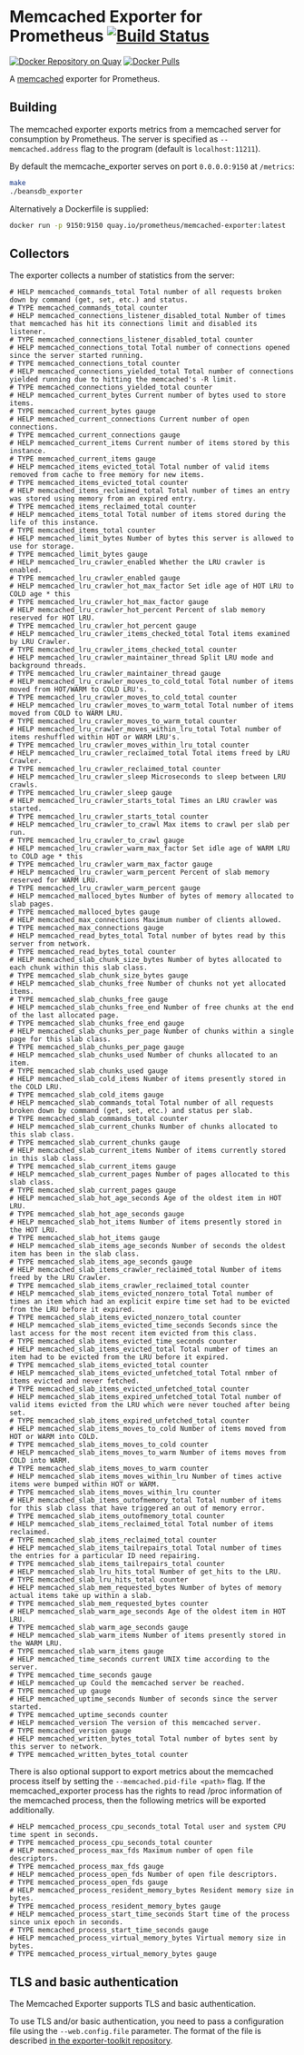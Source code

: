 # Memcached Exporter for Prometheus [![Build Status][buildstatus]][circleci]

[![Docker Repository on Quay](https://quay.io/repository/prometheus/memcached-exporter/status)][quay]
[![Docker Pulls](https://img.shields.io/docker/pulls/prom/memcached-exporter.svg?maxAge=604800)][hub]

A [memcached](https://memcached.org/) exporter for Prometheus.

## Building

The memcached exporter exports metrics from a memcached server for
consumption by Prometheus. The server is specified as `--memcached.address` flag
to the program (default is `localhost:11211`).

By default the memcache_exporter serves on port `0.0.0.0:9150` at `/metrics`:

```sh
make
./beansdb_exporter
```

Alternatively a Dockerfile is supplied:

```sh
docker run -p 9150:9150 quay.io/prometheus/memcached-exporter:latest
```

## Collectors

The exporter collects a number of statistics from the server:

```
# HELP memcached_commands_total Total number of all requests broken down by command (get, set, etc.) and status.
# TYPE memcached_commands_total counter
# HELP memcached_connections_listener_disabled_total Number of times that memcached has hit its connections limit and disabled its listener.
# TYPE memcached_connections_listener_disabled_total counter
# HELP memcached_connections_total Total number of connections opened since the server started running.
# TYPE memcached_connections_total counter
# HELP memcached_connections_yielded_total Total number of connections yielded running due to hitting the memcached's -R limit.
# TYPE memcached_connections_yielded_total counter
# HELP memcached_current_bytes Current number of bytes used to store items.
# TYPE memcached_current_bytes gauge
# HELP memcached_current_connections Current number of open connections.
# TYPE memcached_current_connections gauge
# HELP memcached_current_items Current number of items stored by this instance.
# TYPE memcached_current_items gauge
# HELP memcached_items_evicted_total Total number of valid items removed from cache to free memory for new items.
# TYPE memcached_items_evicted_total counter
# HELP memcached_items_reclaimed_total Total number of times an entry was stored using memory from an expired entry.
# TYPE memcached_items_reclaimed_total counter
# HELP memcached_items_total Total number of items stored during the life of this instance.
# TYPE memcached_items_total counter
# HELP memcached_limit_bytes Number of bytes this server is allowed to use for storage.
# TYPE memcached_limit_bytes gauge
# HELP memcached_lru_crawler_enabled Whether the LRU crawler is enabled.
# TYPE memcached_lru_crawler_enabled gauge
# HELP memcached_lru_crawler_hot_max_factor Set idle age of HOT LRU to COLD age * this
# TYPE memcached_lru_crawler_hot_max_factor gauge
# HELP memcached_lru_crawler_hot_percent Percent of slab memory reserved for HOT LRU.
# TYPE memcached_lru_crawler_hot_percent gauge
# HELP memcached_lru_crawler_items_checked_total Total items examined by LRU Crawler.
# TYPE memcached_lru_crawler_items_checked_total counter
# HELP memcached_lru_crawler_maintainer_thread Split LRU mode and background threads.
# TYPE memcached_lru_crawler_maintainer_thread gauge
# HELP memcached_lru_crawler_moves_to_cold_total Total number of items moved from HOT/WARM to COLD LRU's.
# TYPE memcached_lru_crawler_moves_to_cold_total counter
# HELP memcached_lru_crawler_moves_to_warm_total Total number of items moved from COLD to WARM LRU.
# TYPE memcached_lru_crawler_moves_to_warm_total counter
# HELP memcached_lru_crawler_moves_within_lru_total Total number of items reshuffled within HOT or WARM LRU's.
# TYPE memcached_lru_crawler_moves_within_lru_total counter
# HELP memcached_lru_crawler_reclaimed_total Total items freed by LRU Crawler.
# TYPE memcached_lru_crawler_reclaimed_total counter
# HELP memcached_lru_crawler_sleep Microseconds to sleep between LRU crawls.
# TYPE memcached_lru_crawler_sleep gauge
# HELP memcached_lru_crawler_starts_total Times an LRU crawler was started.
# TYPE memcached_lru_crawler_starts_total counter
# HELP memcached_lru_crawler_to_crawl Max items to crawl per slab per run.
# TYPE memcached_lru_crawler_to_crawl gauge
# HELP memcached_lru_crawler_warm_max_factor Set idle age of WARM LRU to COLD age * this
# TYPE memcached_lru_crawler_warm_max_factor gauge
# HELP memcached_lru_crawler_warm_percent Percent of slab memory reserved for WARM LRU.
# TYPE memcached_lru_crawler_warm_percent gauge
# HELP memcached_malloced_bytes Number of bytes of memory allocated to slab pages.
# TYPE memcached_malloced_bytes gauge
# HELP memcached_max_connections Maximum number of clients allowed.
# TYPE memcached_max_connections gauge
# HELP memcached_read_bytes_total Total number of bytes read by this server from network.
# TYPE memcached_read_bytes_total counter
# HELP memcached_slab_chunk_size_bytes Number of bytes allocated to each chunk within this slab class.
# TYPE memcached_slab_chunk_size_bytes gauge
# HELP memcached_slab_chunks_free Number of chunks not yet allocated items.
# TYPE memcached_slab_chunks_free gauge
# HELP memcached_slab_chunks_free_end Number of free chunks at the end of the last allocated page.
# TYPE memcached_slab_chunks_free_end gauge
# HELP memcached_slab_chunks_per_page Number of chunks within a single page for this slab class.
# TYPE memcached_slab_chunks_per_page gauge
# HELP memcached_slab_chunks_used Number of chunks allocated to an item.
# TYPE memcached_slab_chunks_used gauge
# HELP memcached_slab_cold_items Number of items presently stored in the COLD LRU.
# TYPE memcached_slab_cold_items gauge
# HELP memcached_slab_commands_total Total number of all requests broken down by command (get, set, etc.) and status per slab.
# TYPE memcached_slab_commands_total counter
# HELP memcached_slab_current_chunks Number of chunks allocated to this slab class.
# TYPE memcached_slab_current_chunks gauge
# HELP memcached_slab_current_items Number of items currently stored in this slab class.
# TYPE memcached_slab_current_items gauge
# HELP memcached_slab_current_pages Number of pages allocated to this slab class.
# TYPE memcached_slab_current_pages gauge
# HELP memcached_slab_hot_age_seconds Age of the oldest item in HOT LRU.
# TYPE memcached_slab_hot_age_seconds gauge
# HELP memcached_slab_hot_items Number of items presently stored in the HOT LRU.
# TYPE memcached_slab_hot_items gauge
# HELP memcached_slab_items_age_seconds Number of seconds the oldest item has been in the slab class.
# TYPE memcached_slab_items_age_seconds gauge
# HELP memcached_slab_items_crawler_reclaimed_total Number of items freed by the LRU Crawler.
# TYPE memcached_slab_items_crawler_reclaimed_total counter
# HELP memcached_slab_items_evicted_nonzero_total Total number of times an item which had an explicit expire time set had to be evicted from the LRU before it expired.
# TYPE memcached_slab_items_evicted_nonzero_total counter
# HELP memcached_slab_items_evicted_time_seconds Seconds since the last access for the most recent item evicted from this class.
# TYPE memcached_slab_items_evicted_time_seconds counter
# HELP memcached_slab_items_evicted_total Total number of times an item had to be evicted from the LRU before it expired.
# TYPE memcached_slab_items_evicted_total counter
# HELP memcached_slab_items_evicted_unfetched_total Total nmber of items evicted and never fetched.
# TYPE memcached_slab_items_evicted_unfetched_total counter
# HELP memcached_slab_items_expired_unfetched_total Total number of valid items evicted from the LRU which were never touched after being set.
# TYPE memcached_slab_items_expired_unfetched_total counter
# HELP memcached_slab_items_moves_to_cold Number of items moved from HOT or WARM into COLD.
# TYPE memcached_slab_items_moves_to_cold counter
# HELP memcached_slab_items_moves_to_warm Number of items moves from COLD into WARM.
# TYPE memcached_slab_items_moves_to_warm counter
# HELP memcached_slab_items_moves_within_lru Number of times active items were bumped within HOT or WARM.
# TYPE memcached_slab_items_moves_within_lru counter
# HELP memcached_slab_items_outofmemory_total Total number of items for this slab class that have triggered an out of memory error.
# TYPE memcached_slab_items_outofmemory_total counter
# HELP memcached_slab_items_reclaimed_total Total number of items reclaimed.
# TYPE memcached_slab_items_reclaimed_total counter
# HELP memcached_slab_items_tailrepairs_total Total number of times the entries for a particular ID need repairing.
# TYPE memcached_slab_items_tailrepairs_total counter
# HELP memcached_slab_lru_hits_total Number of get_hits to the LRU.
# TYPE memcached_slab_lru_hits_total counter
# HELP memcached_slab_mem_requested_bytes Number of bytes of memory actual items take up within a slab.
# TYPE memcached_slab_mem_requested_bytes counter
# HELP memcached_slab_warm_age_seconds Age of the oldest item in HOT LRU.
# TYPE memcached_slab_warm_age_seconds gauge
# HELP memcached_slab_warm_items Number of items presently stored in the WARM LRU.
# TYPE memcached_slab_warm_items gauge
# HELP memcached_time_seconds current UNIX time according to the server.
# TYPE memcached_time_seconds gauge
# HELP memcached_up Could the memcached server be reached.
# TYPE memcached_up gauge
# HELP memcached_uptime_seconds Number of seconds since the server started.
# TYPE memcached_uptime_seconds counter
# HELP memcached_version The version of this memcached server.
# TYPE memcached_version gauge
# HELP memcached_written_bytes_total Total number of bytes sent by this server to network.
# TYPE memcached_written_bytes_total counter
```

There is also optional support to export metrics about the memcached process
itself by setting the `--memcached.pid-file <path>` flag. If the
memcached_exporter process has the rights to read /proc information of the
memcached process, then the following metrics will be exported additionally.

```
# HELP memcached_process_cpu_seconds_total Total user and system CPU time spent in seconds.
# TYPE memcached_process_cpu_seconds_total counter
# HELP memcached_process_max_fds Maximum number of open file descriptors.
# TYPE memcached_process_max_fds gauge
# HELP memcached_process_open_fds Number of open file descriptors.
# TYPE memcached_process_open_fds gauge
# HELP memcached_process_resident_memory_bytes Resident memory size in bytes.
# TYPE memcached_process_resident_memory_bytes gauge
# HELP memcached_process_start_time_seconds Start time of the process since unix epoch in seconds.
# TYPE memcached_process_start_time_seconds gauge
# HELP memcached_process_virtual_memory_bytes Virtual memory size in bytes.
# TYPE memcached_process_virtual_memory_bytes gauge
```

## TLS and basic authentication

The Memcached Exporter supports TLS and basic authentication.

To use TLS and/or basic authentication, you need to pass a configuration file
using the `--web.config.file` parameter. The format of the file is described
[in the exporter-toolkit repository](https://github.com/prometheus/exporter-toolkit/blob/master/docs/web-configuration.md).

[buildstatus]: https://circleci.com/gh/prometheus/memcached_exporter/tree/master.svg?style=shield
[circleci]: https://circleci.com/gh/prometheus/memcached_exporter
[hub]: https://hub.docker.com/r/prom/memcached-exporter/
[quay]: https://quay.io/repository/prometheus/memcached-exporter
